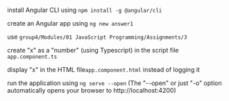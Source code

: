 <p>install Angular CLI using <code>npm install -g @angular/cli</code></p>
<p>create an Angular app using <code>ng new answer1</code></p>
<p>use <code>group4/Modules/01 JavaScript Programming/Assignments/3</code></p>
<p>create "x" as a "number" (using Typescript) in the script file <code>app.component.ts</code></p>
<p>display "x" in the HTML file<code>app.component.html</code> instead of logging it</p>
<p>run the application using <code>ng serve --open</code> (The "--open" or just "-o" option automatically opens your browser to http://localhost:4200)</p>